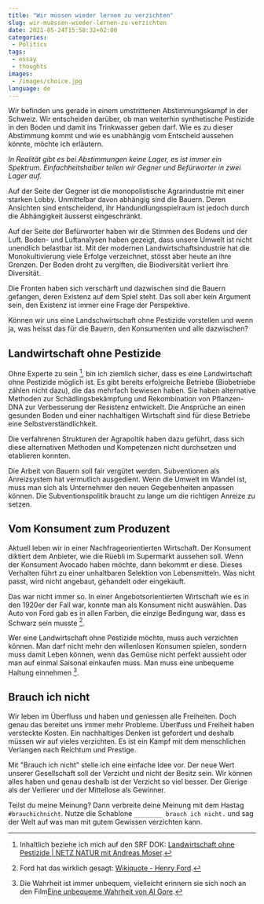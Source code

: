 ```yaml
---
title: "Wir müssen wieder lernen zu verzichten"
slug: wir-muessen-wieder-lernen-zu-verzichten
date: 2021-05-24T15:58:32+02:00
categories:
 - Politics
tags:
 - essay
 - thoughts
images:
 - /images/choice.jpg
language: de
---
```


Wir befinden uns gerade in einem umstrittenen Abstimmungskampf in der Schweiz. Wir entscheiden darüber, ob man weiterhin synthetische Pestizide in den Boden und damit ins Trinkwasser geben darf. Wie es zu dieser Abstimmung kommt und wie es unabhängig vom Entscheid aussehen könnte, möchte ich erläutern.

<!--more-->

*In Realität gibt es bei Abstimmungen keine Lager, es ist immer ein Spektrum. Einfachheitshalber teilen wir Gegner und Befürworter in zwei Lager auf.*

Auf der Seite der Gegner  ist die monopolistische Agrarindustrie mit einer starken Lobby. Unmittelbar davon abhängig sind die Bauern. Deren Ansichten sind entscheidend, ihr Handundlungsspielraum ist jedoch durch die Abhängigkeit äusserst eingeschränkt.

Auf der Seite der Befürworter haben wir die Stimmen des Bodens und der Luft. Boden- und Luftanalysen haben gezeigt, dass unsere Umwelt ist nicht unendlich belastbar ist. Mit der modernen Landwirtschaftsindustrie hat die Monokultivierung viele Erfolge verzeichnet, stösst aber heute an ihre Grenzen. Der Boden droht zu vergiften, die Biodiversität verliert ihre Diversität.

Die Fronten haben sich verschärft und dazwischen sind die Bauern gefangen, deren Existenz auf dem Spiel steht. Das soll aber kein Argument sein, den Existenz ist immer eine Frage der Perspektive.

Können wir uns eine Landschwirtschaft ohne Pestizide vorstellen und wenn ja, was heisst das für die Bauern, den Konsumenten und alle dazwischen?

## Landwirtschaft ohne Pestizide

Ohne Experte zu sein [^1], bin ich ziemlich sicher, dass es eine Landwirtschaft ohne Pestizide möglich ist. Es gibt bereits erfolgreiche Betriebe (Biobetriebe zählen nicht dazu), die das mehrfach bewiesen haben. Sie haben alternative Methoden zur Schädlingsbekämpfung und Rekombination von Pflanzen-DNA zur Verbesserung der Resistenz entwickelt. Die Ansprüche an einen gesunden Boden und einer nachhaltigen Wirtschaft sind für diese Betriebe eine Selbstverständlichkeit.

Die verfahrenen Strukturen der Agrapoltik haben dazu geführt, dass sich diese alternativen Methoden und Kompetenzen nicht durchsetzen und etablieren konnten. 

Die Arbeit von Bauern soll fair vergütet werden. Subventionen als Anreizsystem hat vermutlich ausgedient. Wenn die Umwelt im Wandel ist, muss man sich als Unternehmer den neuen Gegebenheiten anpassen können. Die Subventionspolitik braucht zu lange um die richtigen Anreize zu setzen.

## Vom Konsument zum Produzent

Aktuell leben wir in einer Nachfrageorientierten Wirtschaft. Der Konsument diktiert dem Anbieter, wie die Rüebli im Supermarkt aussehen soll. Wenn der Konsument Avocado haben möchte, dann bekommt er diese. Dieses Verhalten führt zu einer unhaltbaren Selektion von Lebensmitteln. Was nicht passt, wird nicht angebaut, gehandelt oder eingekauft.

Das war nicht immer so. In einer Angebotsorientierten Wirtschaft wie es in den 1920er der Fall war, konnte man als Konsument nicht auswählen. Das Auto von Ford gab es in allen Farben, die einzige Bedingung war, dass es Schwarz sein musste [^2].

Wer eine Landwirtschaft ohne Pestizide möchte, muss auch verzichten können. Man darf nicht mehr den willenlosen Konsumen spielen, sondern muss damit Leben können, wenn das Gemüse nicht perfekt aussieht oder man auf einmal Saisonal einkaufen muss. Man muss eine unbequeme Haltung einnehmen [^3].

## Brauch ich nicht

Wir leben im Überfluss und haben und geniessen alle Freiheiten. Doch genau das bereitet uns immer mehr Probleme. Überlfuss und Freiheit haben versteckte Kosten. Ein nachhaltiges Denken ist gefordert und deshalb müssen wir auf vieles verzichten. Es ist ein Kampf mit dem menschlichen Verlangen nach Reichtum und Prestige.

Mit "Brauch ich nicht" stelle ich eine einfache Idee vor. Der neue Wert unserer Gesellschaft soll der Verzicht und nicht der Besitz sein. Wir können alles haben und genau deshalb ist der Verzicht so viel besser. Der Gierige als der Verlierer und der Mittellose als Gewinner.

Teilst du meine Meinung? Dann verbreite deine Meinung mit dem Hastag `#brauchichnicht`. Nutze die Schablone `________ brauch ich nicht.` und sag der Welt auf was man mit gutem Gewissen verzichten kann.

[^1]: Inhaltlich beziehe ich mich auf den SRF DOK: [Landwirtschaft ohne Pestizide | NETZ NATUR mit Andreas Moser](https://www.youtube.com/watch?v=BTEIlXGon1A).
[^2]: Ford hat das wirklich gesagt: [Wikiquote - Henry Ford](https://en.wikiquote.org/wiki/Henry_Ford).
[^3]: Die Wahrheit ist immer unbequem, vielleicht erinnern sie sich noch an den Film[Eine unbequeme Wahrheit von Al Gore](https://de.wikipedia.org/wiki/Eine_unbequeme_Wahrheit).